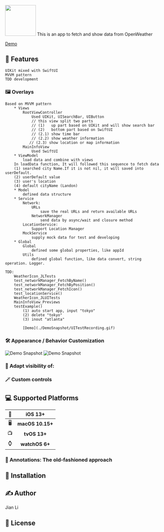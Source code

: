 <img src="./DemoSnapshot/appIcon.jpeg" width="100">
This is  an app to fetch and show data from OpenWeather


[Demo](./DemoSnapshot/SimulatorScreenRecording.gif)


## 🚀 Features
```
UIKit mixed with SwiftUI
MVVM pattern
TDD development
```
### 🖼 Overlays
```
Based on MVVM pattern
    * Views
        RootViewController
            Used UIKit, UISearchBar, UIButton
            // this view split two parts
            // (1)   up part based on UIKit and will show search bar
            // (2)   bottom part based on SwiftUI
            // (2.1) show time bar
            // (2.2) show weather information
           // (2.3) show location or map information
        MainInfoView
            Used SwiftUI             
    * ViewModel
        load data and combine with views
	In loadData function, It will followed this sequence to fetch data
	(1) searched city Name.If it is not nil, it will saved into userDefault.
	(2) userDefault value
	(3) user's location
	(4) default cityName (Landon)
    * Model
        defined data structure
    * Service
        Network:
            URLs
                save the real URLs and return available URLs
            NetworkManager
                send data by async/wait and closure method
        LocationService:
            Support Location Manager
        MockService
            supply mock data for test and developing
    * Global
        Global
            defined some global properties, like appId
        Utils
            defined global function, like data convert, string operation. Logger. 

TDD: 
    WeatherIcon_JLTests
	test_networkManager_FetchByName()
	test_networkManager_FetchByPosition()
	test_networkManager_FetchIcon()
	test_locationService()
    WeatherIcon_JLUITests
	MainInfoView_Previews
	testExample()
		(1) auto start app, input "tokyo"
		(2) delete "tokyo"
		(3) inout "atlanta"
		
		[Demo](./DemoSnapshot/UITestRecording.gif)
```
### 🛠 Appearance / Behavior Customization
![Demo Snapshot](./DemoSnapshot/startScreen.png)
![Demo Snapshot](./DemoSnapshot/searchScreen.png)

### 👀 Adapt visibility of:


### 🪄 Custom controls


## 💻 Supported Platforms

| 📱 | iOS 13+ |
| :-: | :-: |
| 🖥 | **macOS 10.15+** | 
| 📺 | **tvOS 13+** |
| ⌚️ | **watchOS 6+** |



### 📌 Annotations: The old-fashioned approach



## 🔩 Installation


## ✍️ Author

Jian Li

## 📄 License
